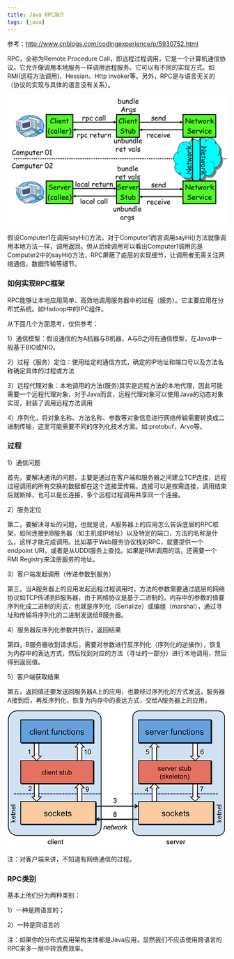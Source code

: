 ```yaml
---
title: Java RPC简介
tags: [java]
---
```


参考：http://www.cnblogs.com/codingexperience/p/5930752.html

RPC，全称为Remote Procedure Call，即远程过程调用，它是一个计算机通信协议。它允许像调用本地服务一样调用远程服务。它可以有不同的实现方式。如RMI(远程方法调用)、Hessian、Http invoker等。另外，RPC是与语言无关的（协议的实现与具体的语言没有关系）。

![](/images/middleware/rpc/rpc-call.png)

假设Computer1在调用sayHi()方法，对于Computer1而言调用sayHi()方法就像调用本地方法一样，调用返回。但从后续调用可以看出Computer1调用的是Computer2中的sayHi()方法，RPC屏蔽了底层的实现细节，让调用者无需关注网络通信，数据传输等细节。

### 如何实现RPC框架

RPC能够让本地应用简单、高效地调用服务器中的过程（服务）。它主要应用在分布式系统。如Hadoop中的IPC组件。

从下面几个方面思考，仅供参考：

1）通信模型：假设通信的为A机器与B机器，A与B之间有通信模型，在Java中一般基于BIO或NIO。

2）过程（服务）定位：使用给定的通信方式，确定的IP地址和端口号以及方法名称确定具体的过程或方法

3）远程代理对象：本地调用的方法(服务)其实是远程方法的本地代理，因此可能需要一个远程代理对象，对于Java而言，远程代理对象可以使用Java的动态对象实现，封装了调用远程方法调用

4）序列化，将对象名称、方法名称、参数等对象信息进行网络传输需要转换成二进制传输，这里可能需要不同的序列化技术方案。如:protobuf，Arvo等。

### 过程

1）通信问题

首先，要解决通讯的问题，主要是通过在客户端和服务器之间建立TCP连接，远程过程调用的所有交换的数据都在这个连接里传输。连接可以是按需连接，调用结束后就断掉，也可以是长连接，多个远程过程调用共享同一个连接。

2）服务定位

第二，要解决寻址的问题，也就是说，A服务器上的应用怎么告诉底层的RPC框架，如何连接到B服务器（如主机或IP地址）以及特定的端口，方法的名称是什么，这样才能完成调用。比如基于Web服务协议栈的RPC，就要提供一个endpoint URI，或者是从UDDI服务上查找。如果是RMI调用的话，还需要一个RMI Registry来注册服务的地址。

3）客户端发起调用（传递参数到服务）

第三，当A服务器上的应用发起远程过程调用时，方法的参数需要通过底层的网络协议如TCP传递到B服务器，由于网络协议是基于二进制的，内存中的参数的值要序列化成二进制的形式，也就是序列化（Serialize）或编组（marshal），通过寻址和传输将序列化的二进制发送给B服务器。

4）服务器反序列化参数并执行，返回结果

第四，B服务器收到请求后，需要对参数进行反序列化（序列化的逆操作），恢复为内存中的表达方式，然后找到对应的方法（寻址的一部分）进行本地调用，然后得到返回值。

5）客户端获取结果

第五，返回值还要发送回服务器A上的应用，也要经过序列化的方式发送，服务器A接到后，再反序列化，恢复为内存中的表达方式，交给A服务器上的应用。

![](/images/middleware/rpc/rpc-process.png)

注：对客户端来讲，不知道有网络通信的过程。

### RPC类别

基本上他们分为两种类别：

1）一种是跨语言的；

2）一种是同语言的

注：如果你的分布式应用架构主体都是Java应用，显然我们不应该使用跨语言的RPC来多一层中转浪费效率。